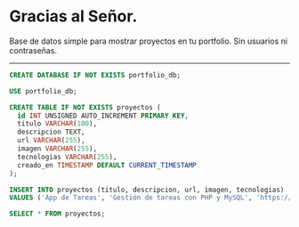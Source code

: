 # Gracias al Señor.

Base de datos simple para mostrar proyectos en tu portfolio. Sin usuarios ni contraseñas.

---

```sql
CREATE DATABASE IF NOT EXISTS portfolio_db;

USE portfolio_db;

CREATE TABLE IF NOT EXISTS proyectos (
  id INT UNSIGNED AUTO_INCREMENT PRIMARY KEY,
  titulo VARCHAR(100),
  descripcion TEXT,
  url VARCHAR(255),
  imagen VARCHAR(255),
  tecnologias VARCHAR(255),
  creado_en TIMESTAMP DEFAULT CURRENT_TIMESTAMP
);

INSERT INTO proyectos (titulo, descripcion, url, imagen, tecnologias)
VALUES ('App de Tareas', 'Gestión de tareas con PHP y MySQL', 'https://github.com/miusuario/todo-app', 'https://misitio.com/todo.png', 'PHP, MySQL, JavaScript');

SELECT * FROM proyectos;

